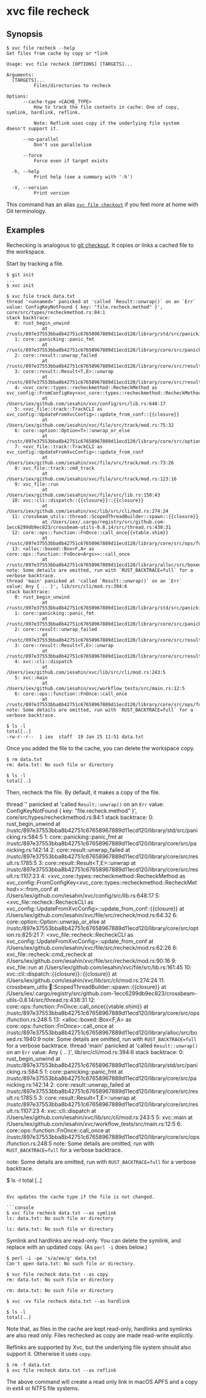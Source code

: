 # xvc file recheck

## Synopsis

```console
$ xvc file recheck --help
Get files from cache by copy or *link

Usage: xvc file recheck [OPTIONS] [TARGETS]...

Arguments:
  [TARGETS]...
          Files/directories to recheck

Options:
      --cache-type <CACHE_TYPE>
          How to track the file contents in cache: One of copy, symlink, hardlink, reflink.
          
          Note: Reflink uses copy if the underlying file system doesn't support it.

      --no-parallel
          Don't use parallelism

      --force
          Force even if target exists

  -h, --help
          Print help (see a summary with '-h')

  -V, --version
          Print version

```

This command has an alias [`xvc file checkout`](/ref/xvc-file-checkout.md) if you feel more at home with Git terminology.

## Examples

Rechecking is analogous to [git checkout](https://git-scm.com/docs/git-checkout).
It copies or links a cached file to the workspace.

Start by tracking a file.

```console
$ git init
...
$ xvc init

$ xvc file track data.txt
thread '<unnamed>' panicked at 'called `Result::unwrap()` on an `Err` value: ConfigKeyNotFound { key: "file.recheck.method" }', core/src/types/recheckmethod.rs:84:1
stack backtrace:
   0: rust_begin_unwind
             at /rustc/897e37553bba8b42751c67658967889d11ecd120/library/std/src/panicking.rs:584:5
   1: core::panicking::panic_fmt
             at /rustc/897e37553bba8b42751c67658967889d11ecd120/library/core/src/panicking.rs:142:14
   2: core::result::unwrap_failed
             at /rustc/897e37553bba8b42751c67658967889d11ecd120/library/core/src/result.rs:1785:5
   3: core::result::Result<T,E>::unwrap
             at /rustc/897e37553bba8b42751c67658967889d11ecd120/library/core/src/result.rs:1107:23
   4: <xvc_core::types::recheckmethod::RecheckMethod as xvc_config::FromConfigKey<xvc_core::types::recheckmethod::RecheckMethod>>::from_conf
             at /Users/iex/github.com/iesahin/xvc/config/src/lib.rs:648:17
   5: <xvc_file::track::TrackCLI as xvc_config::UpdateFromXvcConfig>::update_from_conf::{{closure}}
             at /Users/iex/github.com/iesahin/xvc/file/src/track/mod.rs:75:32
   6: core::option::Option<T>::unwrap_or_else
             at /rustc/897e37553bba8b42751c67658967889d11ecd120/library/core/src/option.rs:825:21
   7: <xvc_file::track::TrackCLI as xvc_config::UpdateFromXvcConfig>::update_from_conf
             at /Users/iex/github.com/iesahin/xvc/file/src/track/mod.rs:73:26
   8: xvc_file::track::cmd_track
             at /Users/iex/github.com/iesahin/xvc/file/src/track/mod.rs:123:16
   9: xvc_file::run
             at /Users/iex/github.com/iesahin/xvc/file/src/lib.rs:150:43
  10: xvc::cli::dispatch::{{closure}}::{{closure}}
             at /Users/iex/github.com/iesahin/xvc/lib/src/cli/mod.rs:274:24
  11: crossbeam_utils::thread::ScopedThreadBuilder::spawn::{{closure}}
             at /Users/iex/.cargo/registry/src/github.com-1ecc6299db9ec823/crossbeam-utils-0.8.14/src/thread.rs:438:31
  12: core::ops::function::FnOnce::call_once{{vtable.shim}}
             at /rustc/897e37553bba8b42751c67658967889d11ecd120/library/core/src/ops/function.rs:248:5
  13: <alloc::boxed::Box<F,A> as core::ops::function::FnOnce<Args>>::call_once
             at /rustc/897e37553bba8b42751c67658967889d11ecd120/library/alloc/src/boxed.rs:1940:9
note: Some details are omitted, run with `RUST_BACKTRACE=full` for a verbose backtrace.
thread 'main' panicked at 'called `Result::unwrap()` on an `Err` value: Any { .. }', lib/src/cli/mod.rs:394:6
stack backtrace:
   0: rust_begin_unwind
             at /rustc/897e37553bba8b42751c67658967889d11ecd120/library/std/src/panicking.rs:584:5
   1: core::panicking::panic_fmt
             at /rustc/897e37553bba8b42751c67658967889d11ecd120/library/core/src/panicking.rs:142:14
   2: core::result::unwrap_failed
             at /rustc/897e37553bba8b42751c67658967889d11ecd120/library/core/src/result.rs:1785:5
   3: core::result::Result<T,E>::unwrap
             at /rustc/897e37553bba8b42751c67658967889d11ecd120/library/core/src/result.rs:1107:23
   4: xvc::cli::dispatch
             at /Users/iex/github.com/iesahin/xvc/lib/src/cli/mod.rs:243:5
   5: xvc::main
             at /Users/iex/github.com/iesahin/xvc/workflow_tests/src/main.rs:12:5
   6: core::ops::function::FnOnce::call_once
             at /rustc/897e37553bba8b42751c67658967889d11ecd120/library/core/src/ops/function.rs:248:5
note: Some details are omitted, run with `RUST_BACKTRACE=full` for a verbose backtrace.

$ ls -l
total[..]
-rw-r--r--  1 iex  staff  19 Jan 25 11:51 data.txt

```

Once you added the file to the cache, you can delete the workspace copy.

```console
$ rm data.txt
rm: data.txt: No such file or directory

$ ls -l
total[..]

```

Then, recheck the file. By default, it makes a copy of the file.

thread '<unnamed>' panicked at 'called `Result::unwrap()` on an `Err` value: ConfigKeyNotFound { key: "file.recheck.method" }', core/src/types/recheckmethod.rs:84:1
stack backtrace:
   0: rust_begin_unwind
             at /rustc/897e37553bba8b42751c67658967889d11ecd120/library/std/src/panicking.rs:584:5
   1: core::panicking::panic_fmt
             at /rustc/897e37553bba8b42751c67658967889d11ecd120/library/core/src/panicking.rs:142:14
   2: core::result::unwrap_failed
             at /rustc/897e37553bba8b42751c67658967889d11ecd120/library/core/src/result.rs:1785:5
   3: core::result::Result<T,E>::unwrap
             at /rustc/897e37553bba8b42751c67658967889d11ecd120/library/core/src/result.rs:1107:23
   4: <xvc_core::types::recheckmethod::RecheckMethod as xvc_config::FromConfigKey<xvc_core::types::recheckmethod::RecheckMethod>>::from_conf
             at /Users/iex/github.com/iesahin/xvc/config/src/lib.rs:648:17
   5: <xvc_file::recheck::RecheckCLI as xvc_config::UpdateFromXvcConfig>::update_from_conf::{{closure}}
             at /Users/iex/github.com/iesahin/xvc/file/src/recheck/mod.rs:64:32
   6: core::option::Option<T>::unwrap_or_else
             at /rustc/897e37553bba8b42751c67658967889d11ecd120/library/core/src/option.rs:825:21
   7: <xvc_file::recheck::RecheckCLI as xvc_config::UpdateFromXvcConfig>::update_from_conf
             at /Users/iex/github.com/iesahin/xvc/file/src/recheck/mod.rs:62:26
   8: xvc_file::recheck::cmd_recheck
             at /Users/iex/github.com/iesahin/xvc/file/src/recheck/mod.rs:90:16
   9: xvc_file::run
             at /Users/iex/github.com/iesahin/xvc/file/src/lib.rs:161:45
  10: xvc::cli::dispatch::{{closure}}::{{closure}}
             at /Users/iex/github.com/iesahin/xvc/lib/src/cli/mod.rs:274:24
  11: crossbeam_utils::thread::ScopedThreadBuilder::spawn::{{closure}}
             at /Users/iex/.cargo/registry/src/github.com-1ecc6299db9ec823/crossbeam-utils-0.8.14/src/thread.rs:438:31
  12: core::ops::function::FnOnce::call_once{{vtable.shim}}
             at /rustc/897e37553bba8b42751c67658967889d11ecd120/library/core/src/ops/function.rs:248:5
  13: <alloc::boxed::Box<F,A> as core::ops::function::FnOnce<Args>>::call_once
             at /rustc/897e37553bba8b42751c67658967889d11ecd120/library/alloc/src/boxed.rs:1940:9
note: Some details are omitted, run with `RUST_BACKTRACE=full` for a verbose backtrace.
thread 'main' panicked at 'called `Result::unwrap()` on an `Err` value: Any { .. }', lib/src/cli/mod.rs:394:6
stack backtrace:
   0: rust_begin_unwind
             at /rustc/897e37553bba8b42751c67658967889d11ecd120/library/std/src/panicking.rs:584:5
   1: core::panicking::panic_fmt
             at /rustc/897e37553bba8b42751c67658967889d11ecd120/library/core/src/panicking.rs:142:14
   2: core::result::unwrap_failed
             at /rustc/897e37553bba8b42751c67658967889d11ecd120/library/core/src/result.rs:1785:5
   3: core::result::Result<T,E>::unwrap
             at /rustc/897e37553bba8b42751c67658967889d11ecd120/library/core/src/result.rs:1107:23
   4: xvc::cli::dispatch
             at /Users/iex/github.com/iesahin/xvc/lib/src/cli/mod.rs:243:5
   5: xvc::main
             at /Users/iex/github.com/iesahin/xvc/workflow_tests/src/main.rs:12:5
   6: core::ops::function::FnOnce::call_once
             at /rustc/897e37553bba8b42751c67658967889d11ecd120/library/core/src/ops/function.rs:248:5
note: Some details are omitted, run with `RUST_BACKTRACE=full` for a verbose backtrace.

note: Some details are omitted, run with `RUST_BACKTRACE=full` for a verbose backtrace.

$ ls -l
total [..]

```

Xvc updates the cache type if the file is not changed.

```console
$ xvc file recheck data.txt --as symlink
ls: data.txt: No such file or directory

ls: data.txt: No such file or directory

```

Symlink and hardlinks are read-only. 
You can delete the symlink, and replace with an updated copy. 
(As `perl -i` does below.)

```console
$ perl -i -pe 's/a/ee/g' data.txt
Can't open data.txt: No such file or directory.

$ xvc file recheck data.txt --as copy
rm: data.txt: No such file or directory

rm: data.txt: No such file or directory

```

```console
$ xvc -vv file recheck data.txt --as hardlink

$ ls -l
total[..]

```

Note that, as files in the cache are kept read-only, hardlinks and symlinks are also read only. Files rechecked as copy are made read-write explicitly.

Reflinks are supported by Xvc, but the underlying file system should also support it.
Otherwise it uses `copy`.

```console
$ rm -f data.txt
$ xvc file recheck data.txt --as reflink

```

The above command will create a read only link in macOS APFS and a copy in ext4 or NTFS file systems.
